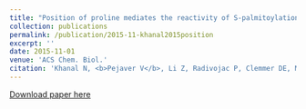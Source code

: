 ```yaml
---
title: "Position of proline mediates the reactivity of S-palmitoylation"
collection: publications
permalink: /publication/2015-11-khanal2015position
excerpt: ''
date: 2015-11-01
venue: 'ACS Chem. Biol.'
citation: 'Khanal N, <b>Pejaver V</b>, Li Z, Radivojac P, Clemmer DE, Mukhopadhyay S (2015) Position of proline mediates the reactivity of S-palmitoylation. <i>ACS Chem. Biol.</i> 10(11) 2529-2536.'
---
```

[Download paper here](http://vpejaver.github.io/files/2015-11-khanal2015position.pdf)


